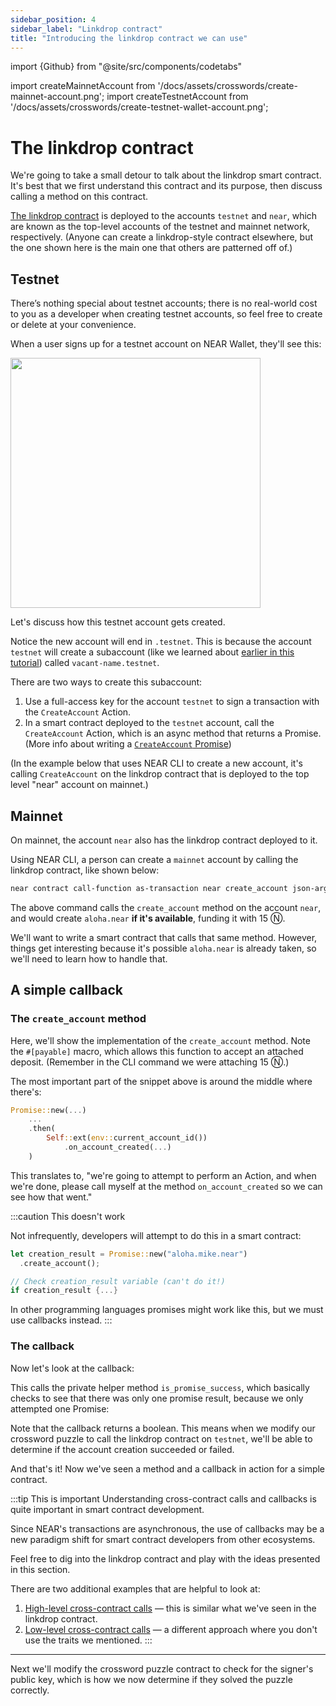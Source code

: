 ```yaml
---
sidebar_position: 4
sidebar_label: "Linkdrop contract"
title: "Introducing the linkdrop contract we can use"
---
```

import {Github} from "@site/src/components/codetabs"

import createMainnetAccount from '/docs/assets/crosswords/create-mainnet-account.png';
import createTestnetAccount from '/docs/assets/crosswords/create-testnet-wallet-account.png';

# The linkdrop contract

We're going to take a small detour to talk about the linkdrop smart contract.  It's best that we first understand this contract and its purpose, then discuss calling a method on this contract.

[The linkdrop contract](https://github.com/near/near-linkdrop) is deployed to the accounts `testnet` and `near`, which are known as the top-level accounts of the testnet and mainnet network, respectively. (Anyone can create a linkdrop-style contract elsewhere, but the one shown here is the main one that others are patterned off of.)

## Testnet

There’s nothing special about testnet accounts; there is no real-world cost to you as a developer when creating testnet accounts, so feel free to create or delete at your convenience.

When a user signs up for a testnet account on NEAR Wallet, they'll see this:

<img src={createTestnetAccount} width="400" />

Let's discuss how this testnet account gets created.

Notice the new account will end in `.testnet`. This is because the account `testnet` will create a subaccount (like we learned about [earlier in this tutorial](../01-basics/02-add-functions-call.md#create-a-subaccount)) called `vacant-name.testnet`.

There are two ways to create this subaccount:

1. Use a full-access key for the account `testnet` to sign a transaction with the `CreateAccount` Action.
2. In a smart contract deployed to the `testnet` account, call the `CreateAccount` Action, which is an async method that returns a Promise. (More info about writing a [`CreateAccount` Promise](../../../2.build/2.smart-contracts/anatomy/actions.md#create-a-sub-account))

(In the example below that uses NEAR CLI to create a new account, it's calling `CreateAccount` on the linkdrop contract that is deployed to the top level "near" account on mainnet.)


## Mainnet

On mainnet, the account `near` also has the linkdrop contract deployed to it.

Using NEAR CLI, a person can create a `mainnet` account by calling the linkdrop contract, like shown below:

```bash
near contract call-function as-transaction near create_account json-args '{"new_account_id": "aloha.near", "new_public_key": "3cQ...tAT"}' prepaid-gas '300.0 Tgas' attached-deposit '15 NEAR' sign-as mike.near network-config mainnet sign-with-legacy-keychain
```

The above command calls the `create_account` method on the account `near`, and would create `aloha.near` **if it's available**, funding it with 15 Ⓝ.

We'll want to write a smart contract that calls that same method. However, things get interesting because it's possible `aloha.near` is already taken, so we'll need to learn how to handle that.

## A simple callback

### The `create_account` method

Here, we'll show the implementation of the `create_account` method. Note the `#[payable]` macro, which allows this function to accept an attached deposit. (Remember in the CLI command we were attaching 15 Ⓝ.)

<Github language="rust" start="128" end="152" url="https://github.com/near/near-linkdrop/blob/master/src/lib.rs" />

The most important part of the snippet above is around the middle where there's:

```rust
Promise::new(...)
    ...
    .then(
        Self::ext(env::current_account_id())
            .on_account_created(...)
    )
```

This translates to, "we're going to attempt to perform an Action, and when we're done, please call myself at the method `on_account_created` so we can see how that went."

:::caution This doesn't work

Not infrequently, developers will attempt to do this in a smart contract:

```rust
let creation_result = Promise::new("aloha.mike.near")
  .create_account();

// Check creation_result variable (can't do it!)
if creation_result {...}

```

In other programming languages promises might work like this, but we must use callbacks instead.
:::

### The callback

Now let's look at the callback:

<Github language="rust" start="199" end="212" url="https://github.com/near/near-linkdrop/blob/master/src/lib.rs" />

This calls the private helper method `is_promise_success`, which basically checks to see that there was only one promise result, because we only attempted one Promise:

<Github language="rust" start="35" end="45" url="https://github.com/near/near-linkdrop/blob/master/src/lib.rs" />

Note that the callback returns a boolean. This means when we modify our crossword puzzle to call the linkdrop contract on `testnet`, we'll be able to determine if the account creation succeeded or failed.

And that's it! Now we've seen a method and a callback in action for a simple contract.

:::tip This is important
Understanding cross-contract calls and callbacks is quite important in smart contract development.

Since NEAR's transactions are asynchronous, the use of callbacks may be a new paradigm shift for smart contract developers from other ecosystems.

Feel free to dig into the linkdrop contract and play with the ideas presented in this section.

There are two additional examples that are helpful to look at:
1. [High-level cross-contract calls](https://github.com/near/near-sdk-rs/blob/master/examples/cross-contract-calls/high-level/src/lib.rs) — this is similar what we've seen in the linkdrop contract.
2. [Low-level cross-contract calls](https://github.com/near/near-sdk-rs/blob/master/examples/cross-contract-calls/low-level/src/lib.rs) — a different approach where you don't use the traits we mentioned.
:::

---

Next we'll modify the crossword puzzle contract to check for the signer's public key, which is how we now determine if they solved the puzzle correctly.
